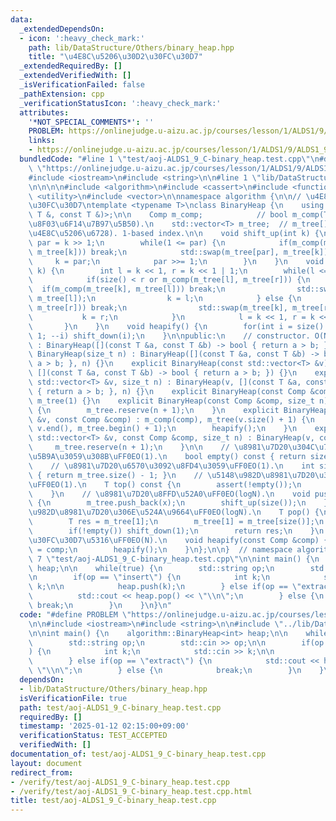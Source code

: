 ```yaml
---
data:
  _extendedDependsOn:
  - icon: ':heavy_check_mark:'
    path: lib/DataStructure/Others/binary_heap.hpp
    title: "\u4E8C\u5206\u30D2\u30FC\u30D7"
  _extendedRequiredBy: []
  _extendedVerifiedWith: []
  _isVerificationFailed: false
  _pathExtension: cpp
  _verificationStatusIcon: ':heavy_check_mark:'
  attributes:
    '*NOT_SPECIAL_COMMENTS*': ''
    PROBLEM: https://onlinejudge.u-aizu.ac.jp/courses/lesson/1/ALDS1/9/ALDS1_9_C
    links:
    - https://onlinejudge.u-aizu.ac.jp/courses/lesson/1/ALDS1/9/ALDS1_9_C
  bundledCode: "#line 1 \"test/aoj-ALDS1_9_C-binary_heap.test.cpp\"\n#define PROBLEM\
    \ \"https://onlinejudge.u-aizu.ac.jp/courses/lesson/1/ALDS1/9/ALDS1_9_C\"\n\n\
    #include <iostream>\n#include <string>\n\n#line 1 \"lib/DataStructure/Others/binary_heap.hpp\"\
    \n\n\n\n#include <algorithm>\n#include <cassert>\n#include <functional>\n#include\
    \ <utility>\n#include <vector>\n\nnamespace algorithm {\n\n// \u4E8C\u5206\u30D2\
    \u30FC\u30D7\ntemplate <typename T>\nclass BinaryHeap {\n    using Comp = std::function<bool(const\
    \ T &, const T &)>;\n\n    Comp m_comp;            // bool m_comp(T,T):=(\u6BD4\
    \u8F03\u6F14\u7B97\u5B50).\n    std::vector<T> m_tree;  // m_tree[]:=(\u5B8C\u5168\
    \u4E8C\u5206\u6728). 1-based index.\n\n    void shift_up(int k) {\n        int\
    \ par = k >> 1;\n        while(1 <= par) {\n            if(m_comp(m_tree[par],\
    \ m_tree[k])) break;\n            std::swap(m_tree[par], m_tree[k]);\n       \
    \     k = par;\n            par >>= 1;\n        }\n    }\n    void shift_down(int\
    \ k) {\n        int l = k << 1, r = k << 1 | 1;\n        while(l <= size()) {\n\
    \            if(size() < r or m_comp(m_tree[l], m_tree[r])) {\n              \
    \  if(m_comp(m_tree[k], m_tree[l])) break;\n                std::swap(m_tree[k],\
    \ m_tree[l]);\n                k = l;\n            } else {\n                if(m_comp(m_tree[k],\
    \ m_tree[r])) break;\n                std::swap(m_tree[k], m_tree[r]);\n     \
    \           k = r;\n            }\n            l = k << 1, r = k << 1 | 1;\n \
    \       }\n    }\n    void heapify() {\n        for(int i = size() >> 1; i >=\
    \ 1; --i) shift_down(i);\n    }\n\npublic:\n    // constructor. O(N).\n    BinaryHeap()\
    \ : BinaryHeap([](const T &a, const T &b) -> bool { return a > b; }) {}\n    explicit\
    \ BinaryHeap(size_t n) : BinaryHeap([](const T &a, const T &b) -> bool { return\
    \ a > b; }, n) {}\n    explicit BinaryHeap(const std::vector<T> &v) : BinaryHeap(v,\
    \ [](const T &a, const T &b) -> bool { return a > b; }) {}\n    explicit BinaryHeap(const\
    \ std::vector<T> &v, size_t n) : BinaryHeap(v, [](const T &a, const T &b) -> bool\
    \ { return a > b; }, n) {}\n    explicit BinaryHeap(const Comp &comp) : m_comp(comp),\
    \ m_tree(1) {}\n    explicit BinaryHeap(const Comp &comp, size_t n) : BinaryHeap(comp)\
    \ {\n        m_tree.reserve(n + 1);\n    }\n    explicit BinaryHeap(const std::vector<T>\
    \ &v, const Comp &comp) : m_comp(comp), m_tree(v.size() + 1) {\n        std::copy(v.begin(),\
    \ v.end(), m_tree.begin() + 1);\n        heapify();\n    }\n    explicit BinaryHeap(const\
    \ std::vector<T> &v, const Comp &comp, size_t n) : BinaryHeap(v, comp) {\n   \
    \     m_tree.reserve(n + 1);\n    }\n\n    // \u8981\u7D20\u304C\u7A7A\u304B\u5224\
    \u5B9A\u3059\u308B\uFF0EO(1).\n    bool empty() const { return size() == 0; }\n\
    \    // \u8981\u7D20\u6570\u3092\u8FD4\u3059\uFF0EO(1).\n    int size() const\
    \ { return m_tree.size() - 1; }\n    // \u5148\u982D\u8981\u7D20\u306E\u53C2\u7167\
    \uFF0EO(1).\n    T top() const {\n        assert(!empty());\n        return m_tree[1];\n\
    \    }\n    // \u8981\u7D20\u8FFD\u52A0\uFF0EO(logN).\n    void push(const T &x)\
    \ {\n        m_tree.push_back(x);\n        shift_up(size());\n    }\n    // \u5148\
    \u982D\u8981\u7D20\u306E\u524A\u9664\uFF0EO(logN).\n    T pop() {\n        assert(!empty());\n\
    \        T res = m_tree[1];\n        m_tree[1] = m_tree[size()];\n        m_tree.pop_back();\n\
    \        if(!empty()) shift_down(1);\n        return res;\n    }\n    // \u30D2\
    \u30FC\u30D7\u5316\uFF0EO(N).\n    void heapify(const Comp &comp) {\n        m_comp\
    \ = comp;\n        heapify();\n    }\n};\n\n}  // namespace algorithm\n\n\n#line\
    \ 7 \"test/aoj-ALDS1_9_C-binary_heap.test.cpp\"\n\nint main() {\n    algorithm::BinaryHeap<int>\
    \ heap;\n\n    while(true) {\n        std::string op;\n        std::cin >> op;\n\
    \n        if(op == \"insert\") {\n            int k;\n            std::cin >>\
    \ k;\n\n            heap.push(k);\n        } else if(op == \"extract\") {\n  \
    \          std::cout << heap.pop() << \"\\n\";\n        } else {\n           \
    \ break;\n        }\n    }\n}\n"
  code: "#define PROBLEM \"https://onlinejudge.u-aizu.ac.jp/courses/lesson/1/ALDS1/9/ALDS1_9_C\"\
    \n\n#include <iostream>\n#include <string>\n\n#include \"../lib/DataStructure/Others/binary_heap.hpp\"\
    \n\nint main() {\n    algorithm::BinaryHeap<int> heap;\n\n    while(true) {\n\
    \        std::string op;\n        std::cin >> op;\n\n        if(op == \"insert\"\
    ) {\n            int k;\n            std::cin >> k;\n\n            heap.push(k);\n\
    \        } else if(op == \"extract\") {\n            std::cout << heap.pop() <<\
    \ \"\\n\";\n        } else {\n            break;\n        }\n    }\n}\n"
  dependsOn:
  - lib/DataStructure/Others/binary_heap.hpp
  isVerificationFile: true
  path: test/aoj-ALDS1_9_C-binary_heap.test.cpp
  requiredBy: []
  timestamp: '2025-01-12 02:15:00+09:00'
  verificationStatus: TEST_ACCEPTED
  verifiedWith: []
documentation_of: test/aoj-ALDS1_9_C-binary_heap.test.cpp
layout: document
redirect_from:
- /verify/test/aoj-ALDS1_9_C-binary_heap.test.cpp
- /verify/test/aoj-ALDS1_9_C-binary_heap.test.cpp.html
title: test/aoj-ALDS1_9_C-binary_heap.test.cpp
---
```

